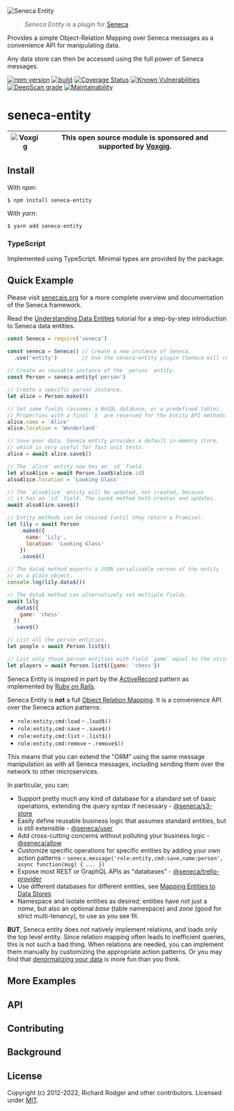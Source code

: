 ![Seneca Entity](http://senecajs.org/files/assets/seneca-logo.png)

> _Seneca Entity_ is a plugin for [Seneca](http://senecajs.org)

Provides a simple Object-Relation Mapping over Seneca messages as a
convenience API for manipulating data.

Any data store can then be accessed using the full power of Seneca
messages.

[![npm version](https://img.shields.io/npm/v/seneca-entity.svg)](https://npmjs.com/package/seneca-entity)
[![build](https://github.com/senecajs/seneca-entity/actions/workflows/build.yml/badge.svg)](https://github.com/senecajs/seneca-entity/actions/workflows/build.yml)
[![Coverage Status](https://coveralls.io/repos/github/senecajs/seneca-entity/badge.svg?branch=main)](https://coveralls.io/github/senecajs/seneca-entity?branch=main)
[![Known Vulnerabilities](https://snyk.io/test/github/senecajs/seneca-entity/badge.svg)](https://snyk.io/test/github/senecajs/seneca-entity)
[![DeepScan grade](https://deepscan.io/api/teams/5016/projects/19453/branches/505563/badge/grade.svg)](https://deepscan.io/dashboard#view=project&tid=5016&pid=19453&bid=505563)
[![Maintainability](https://api.codeclimate.com/v1/badges/9d54b38a991fe7b92a43/maintainability)](https://codeclimate.com/github/senecajs/seneca-entity/maintainability)


# seneca-entity

| ![Voxgig](https://www.voxgig.com/res/img/vgt01r.png) | This open source module is sponsored and supported by [Voxgig](https://www.voxgig.com). |
| ---------------------------------------------------- | --------------------------------------------------------------------------------------- |

## Install

With _npm_:
```
$ npm install seneca-entity
```

With _yarn_:
```
$ yarn add seneca-entity
```

### TypeScript

Implemented using TypeScript. Minimal types are provided by the package. 


## Quick Example

Please visit [senecajs.org](http://senecajs.org) for a more complete
overview and documentation of the Seneca framework.

Read the [Understanding Data Entities](https://senecajs.org/docs/tutorials/understanding-data-entities.html) tutorial for a step-by-step introduction to Seneca data entities.

```js
const Seneca = require('seneca')

const seneca = Seneca() // Create a new instance of Seneca.
  .use('entity')        // Use the seneca-entity plugin (Seneca will require it).
  
// Create an reusable instance of the `person` entity.
const Person = seneca.entity('person')

// Create a specific person instance.
let alice = Person.make$()

// Set some fields (assumes a NoSQL database, or a predefined table).
// Properties with a final `$` are reserved for the Entity API methods.
alice.name = 'Alice'
alice.location = 'Wonderland'

// Save your data. Seneca entity provides a default in-memory store,
// which is very useful for fast unit tests.
alice = await alice.save$()

// The `alice` entity now has an `id` field.
let alsoAlice = await Person.load$(alice.id)
alsoAlice.location = 'Looking Glass'

// The `alsoAlice` entity will be updated, not created, because
// it has an `id` field. The save$ method both creates and updates.
await alsoAlice.save$()

// Entity methods can be chained (until they return a Promise).
let lily = await Person
    .make$({
      name: 'Lily',
      location: 'Looking Glass'
    })
    .save$()

// The data$ method exports a JSON serializable verson of the entity
// as a plain object.
console.log(lily.data$())

// The data$ method can alternatively set multiple fields.
await lily
  .data$({
    game: 'chess'
  })
  .save$()

// List all the person entities.
let people = await Person.list$()

// List only those person entities with field `game` equal to the string "chess".
let players = await Person.list$({game: 'chess'})
```

Seneca Entity is inspired in part by the
[ActiveRecord](https://www.martinfowler.com/eaaCatalog/activeRecord.html)
pattern as implemented by [Ruby on
Rails](https://guides.rubyonrails.org/active_record_basics.html).

Seneca Entity is **not** a full [Object Relation
Mapping](https://en.wikipedia.org/wiki/Object%E2%80%93relational_mapping). It
is a convenience API over the Seneca action patterns:

* `role:entity,cmd:load` - `.load$()`
* `role:entity,cmd:save` - `.save$()`
* `role:entity,cmd:list` - `.list$()`
* `role:entity,cmd:remove` - `.remove$()`

This means that you can extend the "ORM" using the same message
manipulation as with all Seneca messages, including sending them over
the network to other microservices.

In particular, you can:

* Support pretty much any kind of database for a standard set of basic operations, extending the query syntax if necessary - [@seneca/s3-store](senecajs/seneca-s3-store)
* Easily define reusable business logic that assumes standard entities, but is still extensible - [@seneca/user](senecajs/seneca-user)
* Add cross-cutting concerns without polluting your business logic - [@seneca/allow](senecajs/seneca-allow)
* Customize specific operations for specific entities by adding your own action patterns - `seneca.message('role:entity,cmd:save,name:person', async function(msg) { ... })`
* Expose most REST or GraphQL APIs as "databases" - [@seneca/trello-provider](senecajs/seneca-trello-provider)
* Use different databases for different entities, see [Mapping Entities to Data Stores](https://senecajs.org/docs/tutorials/understanding-data-entities.html#mapping-entities-to-data-stores)
* Namespace and isolate entities as desired; entities have not just a _name_, but also an optional _base_ (table namespace) and _zone_ (good for strict multi-tenancy), to use as you see fit.

**BUT**, Seneca entity does not natively implement relations, and
loads only the top level entity. Since relation mapping often leads to
inefficient queries, this is not such a bad thing. When relations are
needed, you can implement them manually by customizing the appropriate
action patterns. Or you may find that [denormalizing your
data](https://livebook.manning.com/book/the-tao-of-microservices/chapter-4/)
is more fun than you think.


## More Examples

## API



## Contributing

## Background



## License
Copyright (c) 2012-2022, Richard Rodger and other contributors.
Licensed under [MIT](./LICENSE).

